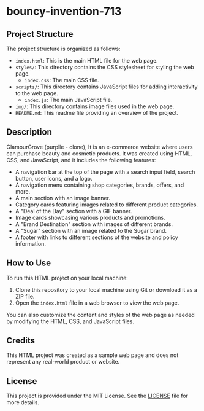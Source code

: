 # bouncy-invention-713

## Project Structure

The project structure is organized as follows:

- `index.html`: This is the main HTML file for the web page.
- `styles/`: This directory contains the CSS stylesheet for styling the web page.
  - `index.css`: The main CSS file.
- `scripts/`: This directory contains JavaScript files for adding interactivity to the web page.
  - `index.js`: The main JavaScript file.
- `img/`: This directory contains image files used in the web page.
- `README.md`: This readme file providing an overview of the project.

## Description
GlamourGrove (purplle - clone), It is an e-commerce website where users can purchase beauty and cosmetic products. It was created using HTML, CSS, and JavaScript, and it includes the following features:

- A navigation bar at the top of the page with a search input field, search button, user icons, and a logo.
- A navigation menu containing shop categories, brands, offers, and more.
- A main section with an image banner.
- Category cards featuring images related to different product categories.
- A "Deal of the Day" section with a GIF banner.
- Image cards showcasing various products and promotions.
- A "Brand Destination" section with images of different brands.
- A "Sugar" section with an image related to the Sugar brand.
- A footer with links to different sections of the website and policy information.

## How to Use

To run this HTML project on your local machine:

1. Clone this repository to your local machine using Git or download it as a ZIP file.
2. Open the `index.html` file in a web browser to view the web page.

You can also customize the content and styles of the web page as needed by modifying the HTML, CSS, and JavaScript files.

## Credits

This HTML project was created as a sample web page and does not represent any real-world product or website.

## License

This project is provided under the MIT License. See the [LICENSE](LICENSE) file for more details.
